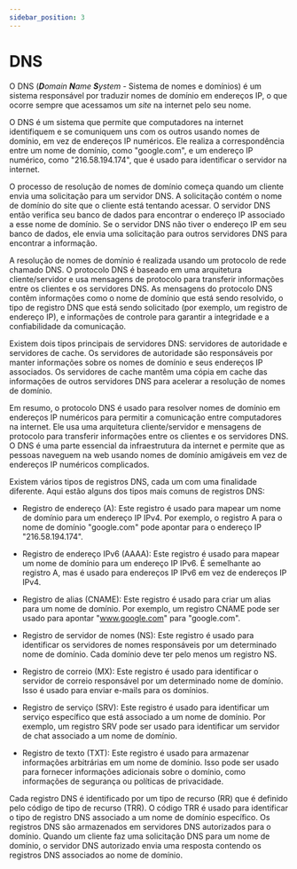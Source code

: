 ```yaml
---
sidebar_position: 3
---
```


# DNS


 O DNS (_**D**omain **N**ame **S**ystem_ - Sistema de nomes e domínios) é um sistema responsável por traduzir nomes de domínio em endereços IP, o que ocorre sempre que acessamos um *site* na internet pelo seu nome.

O DNS é um sistema que permite que computadores na internet identifiquem e se comuniquem uns com os outros usando nomes de domínio, em vez de endereços IP numéricos. Ele realiza a correspondência entre um nome de domínio, como "google.com", e um endereço IP numérico, como "216.58.194.174", que é usado para identificar o servidor na internet.

O processo de resolução de nomes de domínio começa quando um cliente envia uma solicitação para um servidor DNS. A solicitação contém o nome de domínio do site que o cliente está tentando acessar. O servidor DNS então verifica seu banco de dados para encontrar o endereço IP associado a esse nome de domínio. Se o servidor DNS não tiver o endereço IP em seu banco de dados, ele envia uma solicitação para outros servidores DNS para encontrar a informação.

A resolução de nomes de domínio é realizada usando um protocolo de rede chamado DNS. O protocolo DNS é baseado em uma arquitetura cliente/servidor e usa mensagens de protocolo para transferir informações entre os clientes e os servidores DNS. As mensagens do protocolo DNS contêm informações como o nome de domínio que está sendo resolvido, o tipo de registro DNS que está sendo solicitado (por exemplo, um registro de endereço IP), e informações de controle para garantir a integridade e a confiabilidade da comunicação.

Existem dois tipos principais de servidores DNS: servidores de autoridade e servidores de cache. Os servidores de autoridade são responsáveis por manter informações sobre os nomes de domínio e seus endereços IP associados. Os servidores de cache mantêm uma cópia em cache das informações de outros servidores DNS para acelerar a resolução de nomes de domínio.

Em resumo, o protocolo DNS é usado para resolver nomes de domínio em endereços IP numéricos para permitir a comunicação entre computadores na internet. Ele usa uma arquitetura cliente/servidor e mensagens de protocolo para transferir informações entre os clientes e os servidores DNS. O DNS é uma parte essencial da infraestrutura da internet e permite que as pessoas naveguem na web usando nomes de domínio amigáveis em vez de endereços IP numéricos complicados.


Existem vários tipos de registros DNS, cada um com uma finalidade diferente. Aqui estão alguns dos tipos mais comuns de registros DNS:

- Registro de endereço (A): Este registro é usado para mapear um nome de domínio para um endereço IP IPv4. Por exemplo, o registro A para o nome de domínio "google.com" pode apontar para o endereço IP "216.58.194.174".

- Registro de endereço IPv6 (AAAA): Este registro é usado para mapear um nome de domínio para um endereço IP IPv6. É semelhante ao registro A, mas é usado para endereços IP IPv6 em vez de endereços IP IPv4.

- Registro de alias (CNAME): Este registro é usado para criar um alias para um nome de domínio. Por exemplo, um registro CNAME pode ser usado para apontar "www.google.com" para "google.com".

- Registro de servidor de nomes (NS): Este registro é usado para identificar os servidores de nomes responsáveis por um determinado nome de domínio. Cada domínio deve ter pelo menos um registro NS.

- Registro de correio (MX): Este registro é usado para identificar o servidor de correio responsável por um determinado nome de domínio. Isso é usado para enviar e-mails para os domínios.

- Registro de serviço (SRV): Este registro é usado para identificar um serviço específico que está associado a um nome de domínio. Por exemplo, um registro SRV pode ser usado para identificar um servidor de chat associado a um nome de domínio.

- Registro de texto (TXT): Este registro é usado para armazenar informações arbitrárias em um nome de domínio. Isso pode ser usado para fornecer informações adicionais sobre o domínio, como informações de segurança ou políticas de privacidade.

Cada registro DNS é identificado por um tipo de recurso (RR) que é definido pelo código de tipo de recurso (TRR). O código TRR é usado para identificar o tipo de registro DNS associado a um nome de domínio específico. Os registros DNS são armazenados em servidores DNS autorizados para o domínio. Quando um cliente faz uma solicitação DNS para um nome de domínio, o servidor DNS autorizado envia uma resposta contendo os registros DNS associados ao nome de domínio.